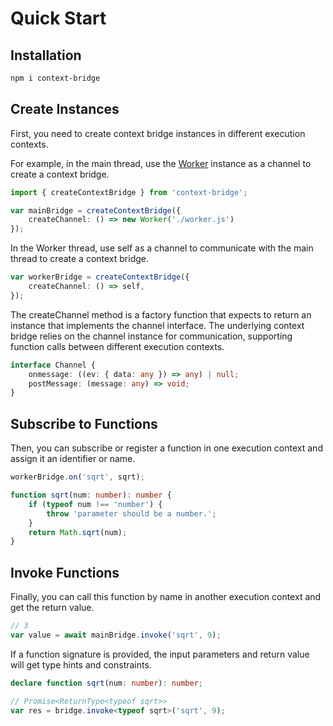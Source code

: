 # Quick Start

## Installation

```bash
npm i context-bridge
```

## Create Instances

First, you need to create context bridge instances in different execution contexts.

For example, in the main thread, use the [Worker](https://developer.mozilla.org/en-US/docs/Web/API/Worker) instance as a channel to create a context bridge.

```typescript
import { createContextBridge } from 'context-bridge';

var mainBridge = createContextBridge({
    createChannel: () => new Worker('./worker.js')
});
```

In the Worker thread, use self as a channel to communicate with the main thread to create a context bridge.

```typescript
var workerBridge = createContextBridge({
    createChannel: () => self,
});
```

The createChannel method is a factory function that expects to return an instance that implements the channel interface.
The underlying context bridge relies on the channel instance for communication, supporting function calls between different execution contexts.

```typescript
interface Channel {
    onmessage: ((ev: { data: any }) => any) | null;
    postMessage: (message: any) => void;
}
```

## Subscribe to Functions

Then, you can subscribe or register a function in one execution context and assign it an identifier or name.

```typescript
workerBridge.on('sqrt', sqrt);

function sqrt(num: number): number {
    if (typeof num !== 'number') {
        throw 'parameter should be a number.';
    }
    return Math.sqrt(num);
}
```

## Invoke Functions

Finally, you can call this function by name in another execution context and get the return value.

```typescript
// 3
var value = await mainBridge.invoke('sqrt', 9);
```

If a function signature is provided, the input parameters and return value will get type hints and constraints.

```typescript
declare function sqrt(num: number): number;

// Promise<ReturnType<typeof sqrt>>
var res = bridge.invoke<typeof sqrt>('sqrt', 9);
```
